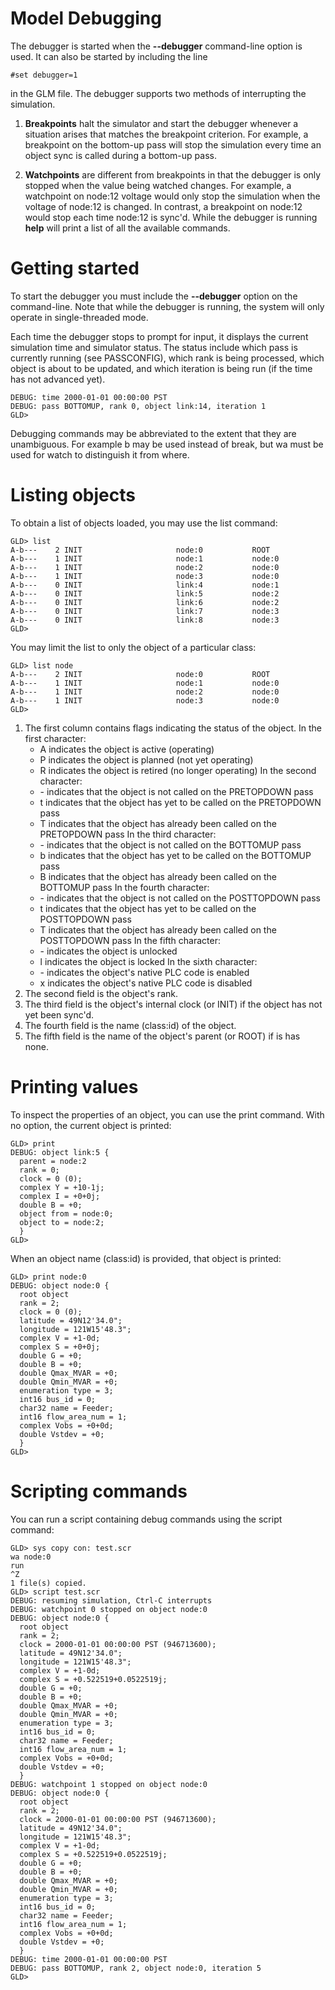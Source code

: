 # Model Debugging

The debugger is started when the **\--debugger** command-line option is used. It can also be started by including the line 
    
    
    #set debugger=1
    

in the GLM file. The debugger supports two methods of interrupting the simulation. 

  1. **Breakpoints** halt the simulator and start the debugger whenever a situation arises that matches the breakpoint criterion. For example, a breakpoint on the bottom-up pass will stop the simulation every time an object sync is called during a bottom-up pass.


  1. **Watchpoints** are different from breakpoints in that the debugger is only stopped when the value being watched changes. For example, a watchpoint on node:12 voltage would only stop the simulation when the voltage of node:12 is changed. In contrast, a breakpoint on node:12 would stop each time node:12 is sync'd.
While the debugger is running **help** will print a list of all the available commands. 

# Getting started

To start the debugger you must include the **\--debugger** option on the command-line. Note that while the debugger is running, the system will only operate in single-threaded mode. 

Each time the debugger stops to prompt for input, it displays the current simulation time and simulator status. The status include which pass is currently running (see PASSCONFIG), which rank is being processed, which object is about to be updated, and which iteration is being run (if the time has not advanced yet). 
    
    
    DEBUG: time 2000-01-01 00:00:00 PST
    DEBUG: pass BOTTOMUP, rank 0, object link:14, iteration 1
    GLD>
    

Debugging commands may be abbreviated to the extent that they are unambiguous. For example b may be used instead of break, but wa must be used for watch to distinguish it from where. 

# Listing objects

To obtain a list of objects loaded, you may use the list command: 
    
    
    GLD> list
    A-b---    2 INIT                     node:0           ROOT
    A-b---    1 INIT                     node:1           node:0
    A-b---    1 INIT                     node:2           node:0
    A-b---    1 INIT                     node:3           node:0
    A-b---    0 INIT                     link:4           node:1
    A-b---    0 INIT                     link:5           node:2
    A-b---    0 INIT                     link:6           node:2
    A-b---    0 INIT                     link:7           node:3
    A-b---    0 INIT                     link:8           node:3	
    GLD>
    

You may limit the list to only the object of a particular class: 
    
    
    GLD> list node
    A-b---    2 INIT                     node:0           ROOT
    A-b---    1 INIT                     node:1           node:0
    A-b---    1 INIT                     node:2           node:0
    A-b---    1 INIT                     node:3           node:0
    GLD>
    

  1. The first column contains flags indicating the status of the object. In the first character: 
     * A indicates the object is active (operating)
     * P indicates the object is planned (not yet operating)
     * R indicates the object is retired (no longer operating) In the second character:
     * \- indicates that the object is not called on the PRETOPDOWN pass
     * t indicates that the object has yet to be called on the PRETOPDOWN pass
     * T indicates that the object has already been called on the PRETOPDOWN pass In the third character:
     * \- indicates that the object is not called on the BOTTOMUP pass
     * b indicates that the object has yet to be called on the BOTTOMUP pass
     * B indicates that the object has already been called on the BOTTOMUP pass In the fourth character:
     * \- indicates that the object is not called on the POSTTOPDOWN pass
     * t indicates that the object has yet to be called on the POSTTOPDOWN pass
     * T indicates that the object has already been called on the POSTTOPDOWN pass In the fifth character:
     * \- indicates the object is unlocked
     * l indicates the object is locked In the sixth character:
     * \- indicates the object's native PLC code is enabled
     * x indicates the object's native PLC code is disabled
  2. The second field is the object's rank.
  3. The third field is the object's internal clock (or INIT) if the object has not yet been sync'd.
  4. The fourth field is the name (class:id) of the object.
  5. The fifth field is the name of the object's parent (or ROOT) if is has none.
# Printing values

To inspect the properties of an object, you can use the print command. With no option, the current object is printed: 
    
    
    GLD> print
    DEBUG: object link:5 {
      parent = node:2
      rank = 0;
      clock = 0 (0);
      complex Y = +10-1j;
      complex I = +0+0j;
      double B = +0;
      object from = node:0;
      object to = node:2;
      }
    GLD>	
    

When an object name (class:id) is provided, that object is printed: 
    
    
    GLD> print node:0
    DEBUG: object node:0 {
      root object
      rank = 2;
      clock = 0 (0);
      latitude = 49N12'34.0";
      longitude = 121W15'48.3";
      complex V = +1-0d;
      complex S = +0+0j;
      double G = +0;
      double B = +0;
      double Qmax_MVAR = +0;
      double Qmin_MVAR = +0;
      enumeration type = 3;
      int16 bus_id = 0;
      char32 name = Feeder;
      int16 flow_area_num = 1;
      complex Vobs = +0+0d;
      double Vstdev = +0;
      }
    GLD>
    

# Scripting commands

You can run a script containing debug commands using the script command: 
    
    
    GLD> sys copy con: test.scr
    wa node:0
    run
    ^Z
    1 file(s) copied.
    GLD> script test.scr
    DEBUG: resuming simulation, Ctrl-C interrupts
    DEBUG: watchpoint 0 stopped on object node:0
    DEBUG: object node:0 {
      root object
      rank = 2;
      clock = 2000-01-01 00:00:00 PST (946713600);
      latitude = 49N12'34.0";
      longitude = 121W15'48.3";
      complex V = +1-0d;
      complex S = +0.522519+0.0522519j;
      double G = +0;
      double B = +0;
      double Qmax_MVAR = +0;
      double Qmin_MVAR = +0;
      enumeration type = 3;
      int16 bus_id = 0;
      char32 name = Feeder;
      int16 flow_area_num = 1;
      complex Vobs = +0+0d;
      double Vstdev = +0;
      }
    DEBUG: watchpoint 1 stopped on object node:0
    DEBUG: object node:0 {
      root object
      rank = 2;
      clock = 2000-01-01 00:00:00 PST (946713600);
      latitude = 49N12'34.0";
      longitude = 121W15'48.3";
      complex V = +1-0d;
      complex S = +0.522519+0.0522519j;
      double G = +0;
      double B = +0;
      double Qmax_MVAR = +0;
      double Qmin_MVAR = +0;
      enumeration type = 3;
      int16 bus_id = 0;
      char32 name = Feeder;
      int16 flow_area_num = 1;
      complex Vobs = +0+0d;
      double Vstdev = +0;
      }
    DEBUG: time 2000-01-01 00:00:00 PST
    DEBUG: pass BOTTOMUP, rank 2, object node:0, iteration 5
    GLD>
    


